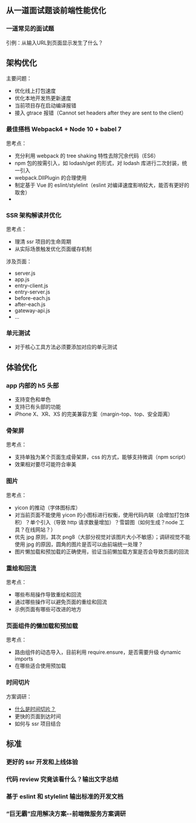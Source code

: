 ## 从一道面试题谈前端性能优化

### 一道常见的面试题

引例：从输入URL到页面显示发生了什么？

## 架构优化

主要问题：

* 优化线上打包速度
* 优化本地开发热更新速度
* 当前项目存在启动编译报错
* 接入 gtrace 报错（Cannot set headers after they are sent to the client）

### 最佳搭档 Webpack4 + Node 10 + babel 7

思考点：

* 充分利用 webpack 的 tree shaking 特性去除冗余代码（ES6）
* npm 包的按需引入，如 lodash/get 的形式，对 lodash 库进行二次封装，统一引入
* webpack.DllPlugin 的合理使用
* 制定基于 Vue 的 eslint/stylelint（eslint 对编译速度影响较大，能否有更好的取舍）
* 

### SSR 架构解读并优化

思考点：

* 理清 ssr 项目的生命周期
* 从实际场景触发优化页面缓存机制

涉及页面：

* server.js
* app.js
* entry-client.js
* entry-server.js
* before-each.js
* after-each.js
* gateway-api.js
* ...

### 单元测试

* 对于核心工具方法必须要添加对应的单元测试

## 体验优化

### app 内部的 h5 头部

* 支持变色和单色
* 支持已有头部的功能
* iPhone X、XR、XS 的完美兼容方案（margin-top、top、安全距离）

### 骨架屏

思考点：

* 支持单独为某个页面生成骨架屏，css 的方式，能够支持微调（npm script）
* 效果相对要尽可能符合审美

### 图片

思考点：

* yicon 的推动（字体图标库）
* 对当前页面不能使用 yicon 的小图标进行权衡，使用代码内联（会增加打包体积）？单个引入（导致 http 请求数量增加）？雪碧图（如何生成？node 工具？在线网站？）
* 优先 jpg 原则，其次 png8（大部分视觉对该图片大小不敏感）；调研视觉不能使用 jpg 的原因，圆角的图片是否可以由前端统一处理？
* 图片懒加载和预加载的正确使用，验证当前懒加载方案是否会导致页面的回流

### 重绘和回流

思考点：

* 哪些布局操作导致重绘和回流
* 通过哪些操作可以避免页面的重绘和回流
* 示例页面有哪些可改进的地方

### 页面组件的懒加载和预加载

思考点：

* 路由组件的动态导入，目前利用 require.ensure，是否需要升级 dynamic imports
* 在哪些适合使用预加载

### 时间切片

方案调研：

* [什么是时间切片？](https://juejin.im/post/5d37ce6f6fb9a07efd474d78)
* 更快的页面到达时间
* 如何与 ssr 项目结合

## 标准

### 更好的 ssr 开发和上线体验
### 代码 review 究竟该看什么？输出文字总结
### 基于 eslint 和 stylelint 输出标准的开发文档
### “巨无霸”应用解决方案--前端微服务方案调研

